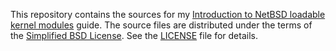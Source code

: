 This repository contains the sources for my [Introduction to NetBSD loadable kernel modules](http://benediktmeurer.de/2002/11/27/introduction-to-netbsd-loadable-kernel-modules) guide. The source files are distributed under the terms of the [Simplified BSD License](http://en.wikipedia.org/wiki/BSD_license). See the [LICENSE](http://github.com/bmeurer/fibo_drv/raw/master/LICENSE) file for details.


